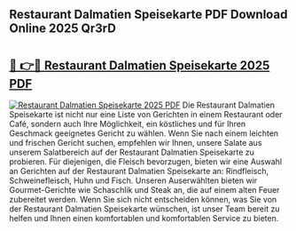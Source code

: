 ## Restaurant Dalmatien Speisekarte PDF Download Online 2025 Qr3rD

# <h2><a href="http://gcaab6.nevu.top/?p=Restaurant+Dalmatien+Speisekarte">🔗 👉🔴 Restaurant Dalmatien Speisekarte 2025 PDF</a></h2>

[![Restaurant Dalmatien Speisekarte 2025 PDF](https://i.imgur.com/dBaPXMq.png)](http://gcaab6.nevu.top/?p=Restaurant+Dalmatien+Speisekarte)
Die Restaurant Dalmatien Speisekarte ist nicht nur eine Liste von Gerichten in einem Restaurant oder Café, sondern auch Ihre Möglichkeit, ein köstliches und für Ihren Geschmack geeignetes Gericht zu wählen. Wenn Sie nach einem leichten und frischen Gericht suchen, empfehlen wir Ihnen, unsere Salate aus unserem Salatbereich auf der Restaurant Dalmatien Speisekarte zu probieren. Für diejenigen, die Fleisch bevorzugen, bieten wir eine Auswahl an Gerichten auf der Restaurant Dalmatien Speisekarte an: Rindfleisch, Schweinefleisch, Huhn und Fisch. Unseren Auserwählten bieten wir Gourmet-Gerichte wie Schaschlik und Steak an, die auf einem alten Feuer zubereitet werden. Wenn Sie sich nicht entscheiden können, was Sie von der Restaurant Dalmatien Speisekarte wünschen, ist unser Team bereit zu helfen und Ihnen einen komfortablen und komfortablen Service zu bieten.
